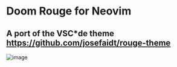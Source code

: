 # Doom Rouge for Neovim

## A port of the VSC*de theme https://github.com/josefaidt/rouge-theme

![image](file://Screenshot_20231114_223210.png)
